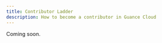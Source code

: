 ```yaml
---
title: Contributor Ladder
description: How to become a contributor in Guance Cloud
---
```


Coming soon.
